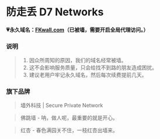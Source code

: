 # 防走丢 D7 Networks

#### 💗永久域名：[FKwall.com](http://d7net.com)（已被墙，需要开启全局代理访问。）

### 说明

> 1. 因众所周知的原因，我们的域名经常被墙。
> 2. 这不会影响服务质量，只会给找不到路的朋友造成困扰。
> 3. 建议老用户牢记永久域名，然后每次续费提前几天。

### 旗下品牌
> 墙外科技 | Secure Private Network

> 佛跳墙 - 呐，做人呢，最重要的就是开心。

> 红杏 - 春色满园关不住，一枝红杏出墙来。
